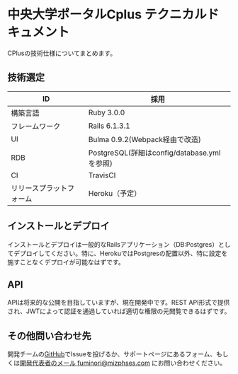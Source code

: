 # 中央大学ポータルCplus テクニカルドキュメント

CPlusの技術仕様についてまとめます。

## 技術選定

|ID|採用|
|---|---|
|構築言語|Ruby 3.0.0|
|フレームワーク|Rails 6.1.3.1|
|UI|Bulma 0.9.2(Webpack経由で改造)|
|RDB|PostgreSQL(詳細はconfig/database.ymlを参照)|
|CI|TravisCI|
|リリースプラットフォーム|Heroku（予定）|

## インストールとデプロイ

インストールとデプロイは一般的なRailsアプリケーション（DB:Postgres）としてデプロイしてください。特に、HerokuではPostgresの配置以外、特に設定を施すことなくデプロイが可能なはずです。

## API

APIは将来的な公開を目指していますが、現在開発中です。REST API形式で提供され、JWTによって認証を通過していれば適切な権限の元閲覧できるはずです。

## その他問い合わせ先

開発チームの[GitHub](https://github.com/mizphses/cplus)でIssueを投げるか、サポートページにあるフォーム、もしくは[開発代表者のメール fuminori@mizphses.com](mailto:fuminori@mizphses.com) にお問い合わせください。
